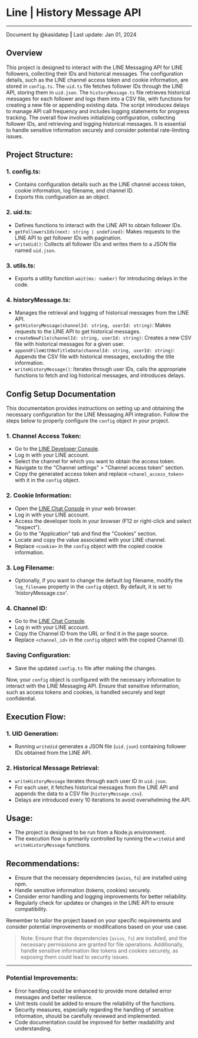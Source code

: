# Line | History Message API
----
 Document by @kasidatep **|** Last update: Jan 01, 2024 

## Overview

This project is designed to interact with the LINE Messaging API for LINE followers, collecting their IDs and historical messages. The configuration details, such as the LINE channel access token and cookie information, are stored in `config.ts`. The `uid.ts` file fetches follower IDs through the LINE API, storing them in `uid.json`. The `historyMessage.ts` file retrieves historical messages for each follower and logs them into a CSV file, with functions for creating a new file or appending existing data. The script introduces delays to manage API call frequency and includes logging statements for progress tracking. The overall flow involves initializing configuration, collecting follower IDs, and retrieving and logging historical messages. It is essential to handle sensitive information securely and consider potential rate-limiting issues.

## Project Structure:

### 1. config.ts:
   - Contains configuration details such as the LINE channel access token, cookie information, log filename, and channel ID.
   - Exports this configuration as an object.

### 2. uid.ts:
   - Defines functions to interact with the LINE API to obtain follower IDs.
   - `getFollowersIds(next: string | undefined)`: Makes requests to the LINE API to get follower IDs with pagination.
   - `writeUid()`: Collects all follower IDs and writes them to a JSON file named `uid.json`.

### 3. utils.ts:
   - Exports a utility function `wait(ms: number)` for introducing delays in the code.

### 4. historyMessage.ts:
   - Manages the retrieval and logging of historical messages from the LINE API.
   - `getHistoryMessage(channelId: string, userId: string)`: Makes requests to the LINE API to get historical messages.
   - `createNewFile(channelId: string, userId: string)`: Creates a new CSV file with historical messages for a given user.
   - `appendFileWithNoTitleData(channelId: string, userId: string)`: Appends the CSV file with historical messages, excluding the title information.
   - `writeHistoryMessage()`: Iterates through user IDs, calls the appropriate functions to fetch and log historical messages, and introduces delays.

## Config Setup Documentation

This documentation provides instructions on setting up and obtaining the necessary configuration for the LINE Messaging API integration. Follow the steps below to properly configure the `config` object in your project.

### 1. Channel Access Token:
   - Go to the [LINE Developer Console](https://developers.line.biz/console).
   - Log in with your LINE account.
   - Select the channel for which you want to obtain the access token.
   - Navigate to the "Channel settings" > "Channel access token" section.
   - Copy the generated access token and replace `<chanel_access_token>` with it in the `config` object.

### 2. Cookie Information:
   - Open the [LINE Chat Console](https://chat.line.biz/setting/channel) in your web browser.
   - Log in with your LINE account.
   - Access the developer tools in your browser (F12 or right-click and select "Inspect").
   - Go to the "Application" tab and find the "Cookies" section.
   - Locate and copy the value associated with your LINE channel.
   - Replace `<cookie>` in the `config` object with the copied cookie information.

### 3. Log Filename:
   - Optionally, if you want to change the default log filename, modify the `log_filename` property in the `config` object. By default, it is set to 'historyMessage.csv'.

### 4. Channel ID:
   - Go to the [LINE Chat Console](https://chat.line.biz/setting/channel).
   - Log in with your LINE account.
   - Copy the Channel ID from the URL or find it in the page source.
   - Replace `<channel_id>` in the `config` object with the copied Channel ID.

### Saving Configuration:
   - Save the updated `config.ts` file after making the changes.

Now, your `config` object is configured with the necessary information to interact with the LINE Messaging API. Ensure that sensitive information, such as access tokens and cookies, is handled securely and kept confidential.

## Execution Flow:

### 1. UID Generation:
   - Running `writeUid` generates a JSON file (`uid.json`) containing follower IDs obtained from the LINE API.

### 2. Historical Message Retrieval:
   - `writeHistoryMessage` iterates through each user ID in `uid.json`.
   - For each user, it fetches historical messages from the LINE API and appends the data to a CSV file (`historyMessage.csv`).
   - Delays are introduced every 10 iterations to avoid overwhelming the API.

## Usage:

- The project is designed to be run from a Node.js environment.
- The execution flow is primarily controlled by running the `writeUid` and `writeHistoryMessage` functions.

## Recommendations:

- Ensure that the necessary dependencies (`axios`, `fs`) are installed using npm.
- Handle sensitive information (tokens, cookies) securely.
- Consider error handling and logging improvements for better reliability.
- Regularly check for updates or changes in the LINE API to ensure compatibility.

Remember to tailor the project based on your specific requirements and consider potential improvements or modifications based on your use case.

> Note: Ensure that the dependencies (`axios`, `fs`) are installed, and the necessary permissions are granted for file operations. Additionally, handle sensitive information like tokens and cookies securely, as exposing them could lead to security issues.

-----

### Potential Improvements:
- Error handling could be enhanced to provide more detailed error messages and better resilience.
- Unit tests could be added to ensure the reliability of the functions.
- Security measures, especially regarding the handling of sensitive information, should be carefully reviewed and implemented.
- Code documentation could be improved for better readability and understanding.